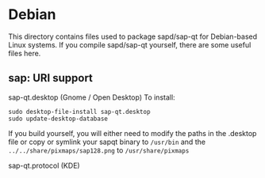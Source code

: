 
Debian
====================
This directory contains files used to package sapd/sap-qt
for Debian-based Linux systems. If you compile sapd/sap-qt yourself, there are some useful files here.

## sap: URI support ##


sap-qt.desktop  (Gnome / Open Desktop)
To install:

	sudo desktop-file-install sap-qt.desktop
	sudo update-desktop-database

If you build yourself, you will either need to modify the paths in
the .desktop file or copy or symlink your sapqt binary to `/usr/bin`
and the `../../share/pixmaps/sap128.png` to `/usr/share/pixmaps`

sap-qt.protocol (KDE)

